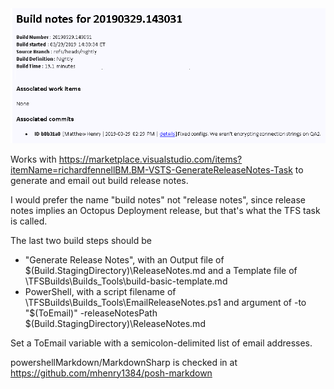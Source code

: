 <img src="https://raw.githubusercontent.com/mhenry1384/EmailTFSBuildReleaseNotes/master/EmailExample.png" />

Works with
https://marketplace.visualstudio.com/items?itemName=richardfennellBM.BM-VSTS-GenerateReleaseNotes-Task to generate and email out build release notes.

I would prefer the name "build notes" not "release notes", since release notes implies an Octopus Deployment release, but that's what the TFS task is called.

The last two build steps should be
* "Generate Release Notes", with an Output file of 
	$(Build.StagingDirectory)\ReleaseNotes.md
	and a Template file of 
	\\TFSBuilds\Builds\_Tools\build-basic-template.md
* PowerShell, with a script filename of 
	\\TFSBuilds\Builds\_Tools\EmailReleaseNotes.ps1
	and argument of 
	-to "$(ToEmail)" -releaseNotesPath $(Build.StagingDirectory)\ReleaseNotes.md
	
Set a ToEmail variable with a semicolon-delimited list of email addresses.

powershellMarkdown/MarkdownSharp is checked in at https://github.com/mhenry1384/posh-markdown
